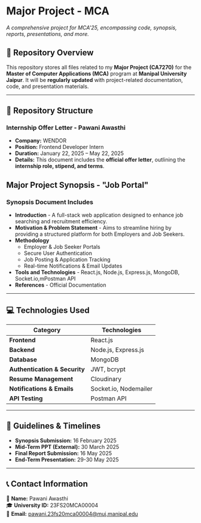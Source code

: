 # Major Project - MCA  
*A comprehensive project for MCA'25, encompassing code, synopsis, reports, presentations, and more.*

## 📂 Repository Overview  
This repository stores all files related to my **Major Project (CA7270)** for the **Master of Computer Applications (MCA)** program at **Manipal University Jaipur**. It will be **regularly updated** with project-related documentation, code, and presentation materials.  

---

## 📑 Repository Structure  
###  **Internship Offer Letter - Pawani Awasthi**  
   -  **Company:** WENDOR  
   -  **Position:** Frontend Developer Intern  
   -  **Duration:** January 22, 2025 – May 22, 2025  
   -  **Details:** This document includes the **official offer letter**, outlining the **internship role, stipend, and terms**.  

## Major Project Synopsis - "Job Portal"

### Synopsis Document Includes  
- **Introduction** - A full-stack web application designed to enhance job searching and recruitment efficiency.  
- **Motivation & Problem Statement** - Aims to streamline hiring by providing a structured platform for both Employers and Job Seekers.  
- **Methodology**  
  - Employer & Job Seeker Portals  
  - Secure User Authentication  
  - Job Posting & Application Tracking  
  - Real-time Notifications & Email Updates  
- **Tools and Technologies** - React.js, Node.js, Express.js, MongoDB, Socket.io,mPostman API  
- **References** - Official Documentation  


---

## 💻 Technologies Used  
| Category | Technologies |
|----------|--------------|
|  **Frontend** | React.js |
|  **Backend** | Node.js, Express.js |
|  **Database** | MongoDB |
|  **Authentication & Security** | JWT, bcrypt |
|  **Resume Management** | Cloudinary |
|  **Notifications & Emails** | Socket.io, Nodemailer |
|  **API Testing** | Postman API |

---

## 📅 Guidelines & Timelines  
 
-  **Synopsis Submission:** 16 February 2025  
-  **Mid-Term PPT (External):** 30 March 2025  
-  **Final Report Submission:** 16 May 2025  
-  **End-Term Presentation:** 29-30 May 2025  

---

## 📞 Contact Information  
📍 **Name:** Pawani Awasthi  
🎓 **University ID:** 23FS20MCA00004  
📧 **Email:** [pawani.23fs20mca00004@muj.manipal.edu](mailto:pawani.23fs20mca00004@muj.manipal.edu)  

